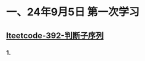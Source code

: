 # 一、24年9月5日 第一次学习
## [lteetcode-392-判断子序列](https://leetcode.cn/problems/is-subsequence/description/)

### 1.



